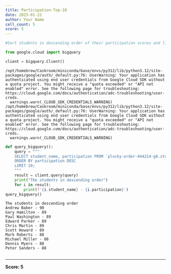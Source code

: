 ```yaml
---
title: Participation-Top-10
date: 2025-01-22
author: Your Name
cell_count: 5
score: 5
---
```


```python
#Sort students in descending order of their participation scores and list the top 10.
```


```python
from google.cloud import bigquery
```


```python
client = bigquery.Client()
```

    /opt/homebrew/Caskroom/miniconda/base/envs/py312/lib/python3.12/site-packages/google/auth/_default.py:76: UserWarning: Your application has authenticated using end user credentials from Google Cloud SDK without a quota project. You might receive a "quota exceeded" or "API not enabled" error. See the following page for troubleshooting: https://cloud.google.com/docs/authentication/adc-troubleshooting/user-creds. 
      warnings.warn(_CLOUD_SDK_CREDENTIALS_WARNING)
    /opt/homebrew/Caskroom/miniconda/base/envs/py312/lib/python3.12/site-packages/google/auth/_default.py:76: UserWarning: Your application has authenticated using end user credentials from Google Cloud SDK without a quota project. You might receive a "quota exceeded" or "API not enabled" error. See the following page for troubleshooting: https://cloud.google.com/docs/authentication/adc-troubleshooting/user-creds. 
      warnings.warn(_CLOUD_SDK_CREDENTIALS_WARNING)



```python
def query_bigquery():
    query = """
    SELECT student_name, participation FROM `plucky-order-444214-g8.student_data.student_data_madhuri` 
    ORDER BY participation DESC
    LIMIT 10;
    """
    result = client.query(query)
    print("The students in descending order")
    for i in result:
        print(f'{i.student_name} - {i.participation}')
query_bigquery()
```

    The students in descending order
    Andrew Baker - 90
    Gary Hamilton - 89
    Paul Washington - 89
    Edward Parker - 89
    Chris Martin - 89
    Scott Howard - 89
    Mark Roberts - 88
    Michael Miller - 88
    Dennis Myers - 88
    Peter Sanders - 88



```python

```


---
**Score: 5**
